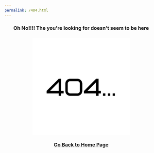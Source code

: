 ```yaml
---
permalink: /404.html
---
```


<h3 align="center">Oh No!!!! The you're looking for doesn't seem to be here<h3>

<center>
<img src="/images/404.png" />
</center>

<p align="center"><a href="./index.md">Go Back to Home Page</a><p>
